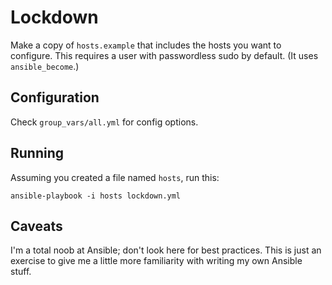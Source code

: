 # Lockdown

Make a copy of `hosts.example` that includes the hosts you want to configure.
This requires a user with passwordless sudo by default. (It uses
`ansible_become`.)

## Configuration

Check `group_vars/all.yml` for config options.

## Running

Assuming you created a file named `hosts`, run this:

```
ansible-playbook -i hosts lockdown.yml
```

## Caveats

I'm a total noob at Ansible; don't look here for best practices. This is just
an exercise to give me a little more familiarity with writing my own Ansible
stuff.
